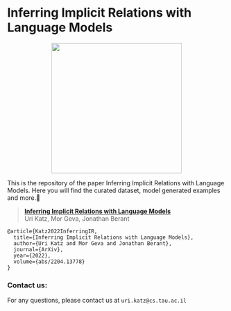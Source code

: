 # Inferring Implicit Relations with Language Models

<p align="center">
        <img src="https://raw.githubusercontent.com/katzurik/katzurik.github.io/main/images/figure_1_png.png" height="300">
</p>


This is the repository of the paper Inferring Implicit Relations with Language Models. Here you will find the curated dataset, model generated examples and more.:sauropod:

> [**Inferring Implicit Relations with Language Models**](https://arxiv.org/abs/2204.13778)<br/>
> Uri Katz, Mor Geva, Jonathan Berant<br/>

```
@article{Katz2022InferringIR,
  title={Inferring Implicit Relations with Language Models},
  author={Uri Katz and Mor Geva and Jonathan Berant},
  journal={ArXiv},
  year={2022},
  volume={abs/2204.13778}
}
```




### Contact us:
For any questions, please contact us at `uri.katz@cs.tau.ac.il`
